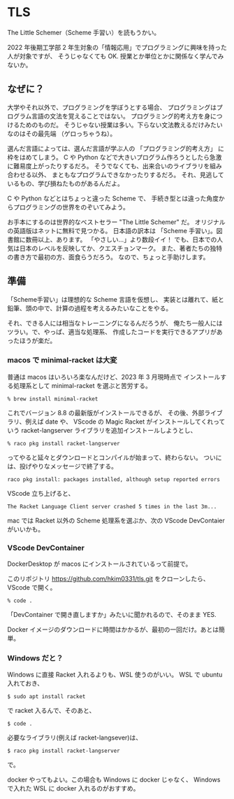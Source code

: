 # TLS

The Little Schemer（Scheme 手習い）を読もうかい。

2022 年後期工学部 2 年生対象の「情報応用」でプログラミングに興味を持った人が対象ですが、
そうじゃなくても OK.
授業とか単位とかに関係なく学んでみないか。

## なぜに？

大学やそれ以外で、プログラミングを学ぼうとする場合、
プログラミングはプログラム言語の文法を覚えることではない。
プログラミング的考え方を身につけるためのものだ。
そうじゃない授業は多い。下らない文法教えるだけみたいなのはその最先端
（ゲロっちゃうね）。

選んだ言語によっては、選んだ言語が学ぶ人の
「プログラミング的考え方」
に枠をはめてしまう。
C や Python などで大きいプログラム作ろうとしたら急激に難易度上がったりするだろ。
そうでなくても、出来合いのライブラリを組み合わせる以外、
まともなプログラムできなかったりするだろ。
それ、見逃しているもの、学び損ねたものがあるんだよ。

C や Python などとはちょっと違った Scheme で、
手続き型とは違った角度からプログラミングの世界をのぞいてみよう。

お手本にするのは世界的なベストセラー
"The Little Schemer"
だ。
オリジナルの英語版はネットに無料で見つかる。
日本語の訳本は 「Scheme 手習い」。図書館に数冊以上、あります。
「やさしい...」より数段イイ！
でも、日本での人気は日本のレベルを反映してか、クエスチョンマーク。
また、著者たちの独特の書き方で最初の方、面食らうだろう。
なので、ちょっと手助けします。

## 準備

「Scheme手習い」は理想的な Scheme 言語を仮想し、
実装とは離れて、紙と鉛筆、頭の中で、計算の過程を考えるみたいなことをやる。

それ、できる人には相当なトレーニングになるんだろうが、
俺たち一般人にはツラい。で、やっぱ、適当な処理系、
作成したコードを実行できるアプリがあったほうが楽だ。

### macos で minimal-racket は大変

普通は macos はいろいろ楽なんだけど、2023 年 3 月現時点で
インストールする処理系として minimal-racket を選ぶと苦労する。

```
% brew install minimal-racket
```

これでバージョン 8.8 の最新版がインストールできるが、
その後、外部ライブラリ、例えば date や、
VScode の Magic Racket がインストールしてくれっていう
racket-langserver ライブラリを追加インストールしようとし、

```
% raco pkg install racket-langserver
```

ってやると延々とダウンロードとコンパイルが始まって、終わらない。
ついには、投げやりなメッセージで終了する。

```
raco pkg install: packages installed, although setup reported errors
```

VScode 立ち上げると、

```
The Racket Language Client server crashed 5 times in the last 3m...
```

mac では Racket 以外の Scheme 処理系を選ぶか、次の VScode DevContaier がいいかも。

### VScode DevContainer

DockerDesktop が macos にインストールされているって前提で。

このリポジトリ 
https://github.com/hkim0331/tls.git
をクローンしたら、VScode で開く。

```
% code .
```

「DevContainer で開き直しますか」みたいに聞かれるので、そのまま YES.

Docker イメージのダウンロードに時間はかかるが、最初の一回だけ。あとは簡単。

### Windows だと？

Windows に直接 Racket 入れるよりも、WSL 使うのがいい。
WSL で ubuntu 入れておき、

```
$ sudo apt install racket
```

で racket 入るんで、そのあと、

```
$ code .
```

必要なライブラリ(例えば racket-langsever)は、

```
$ raco pkg install racket-langserver
```
で。

docker やってもよい。この場合も Windows に docker じゃなく、
Windows で入れた WSL に docker 入れるのがおすすめ。
